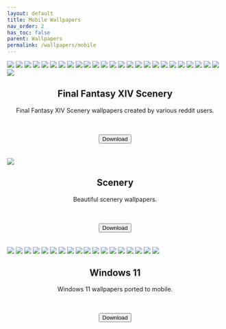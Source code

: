 ```yaml
---
layout: default
title: Mobile Wallpapers
nav_order: 2
has_toc: false
parent: Wallpapers
permalink: /wallpapers/mobile
---
```


<!-- 
{: .note }
> {: .opaque }
> 
>
> 
-->

<div id="card">
<div id="gallery">
<img src="https://the-back-room.info/assets/images/wallpapers/mobile/sfw/FFXIV Scenery/Aleport.png" />
<img src="https://the-back-room.info/assets/images/wallpapers/mobile/sfw/FFXIV Scenery/Amaurot.png" />
<img src="https://the-back-room.info/assets/images/wallpapers/mobile/sfw/FFXIV Scenery/Camp-Bronze-Lake.png" />
<img src="https://the-back-room.info/assets/images/wallpapers/mobile/sfw/FFXIV Scenery/Costa-del-Sol.png" />
<img src="https://the-back-room.info/assets/images/wallpapers/mobile/sfw/FFXIV Scenery/Dohn-Mheg.png" />
<img src="https://the-back-room.info/assets/images/wallpapers/mobile/sfw/FFXIV Scenery/Dravanian-Forelands.png" />
<img src="https://the-back-room.info/assets/images/wallpapers/mobile/sfw/FFXIV Scenery/Elpis-1.png" />
<img src="https://the-back-room.info/assets/images/wallpapers/mobile/sfw/FFXIV Scenery/Elpis-2.png" />
<img src="https://the-back-room.info/assets/images/wallpapers/mobile/sfw/FFXIV Scenery/Endwalker.png" />
<img src="https://the-back-room.info/assets/images/wallpapers/mobile/sfw/FFXIV Scenery/Lakeland.png" />
<img src="https://the-back-room.info/assets/images/wallpapers/mobile/sfw/FFXIV Scenery/Sagoli-Desert.png" />
<img src="https://the-back-room.info/assets/images/wallpapers/mobile/sfw/FFXIV Scenery/Thanolan.png" />
<img src="https://the-back-room.info/assets/images/wallpapers/mobile/sfw/FFXIV Scenery/Thavnair.png" />
<img src="https://the-back-room.info/assets/images/wallpapers/mobile/sfw/FFXIV Scenery/The-Aetherfont.png" />
<img src="https://the-back-room.info/assets/images/wallpapers/mobile/sfw/FFXIV Scenery/The-Azim-Steppe.png" />
<img src="https://the-back-room.info/assets/images/wallpapers/mobile/sfw/FFXIV Scenery/The-Black-Shroud.png" />
<img src="https://the-back-room.info/assets/images/wallpapers/mobile/sfw/FFXIV Scenery/The-Crystarium.png" />
<img src="https://the-back-room.info/assets/images/wallpapers/mobile/sfw/FFXIV Scenery/The-Fringes.png" />
<img src="https://the-back-room.info/assets/images/wallpapers/mobile/sfw/FFXIV Scenery/The-Lochs.png" />
<img src="https://the-back-room.info/assets/images/wallpapers/mobile/sfw/FFXIV Scenery/The-Omphalos.png" />
<img src="https://the-back-room.info/assets/images/wallpapers/mobile/sfw/FFXIV Scenery/Uldah.png" />
<img src="https://the-back-room.info/assets/images/wallpapers/mobile/sfw/FFXIV Scenery/Coerthas.png" />
<img src="https://the-back-room.info/assets/images/wallpapers/mobile/sfw/FFXIV Scenery/Il-Mheg.png" />
<img src="https://the-back-room.info/assets/images/wallpapers/mobile/sfw/FFXIV Scenery/Mare-Lamentorum.png" />
<img src="https://the-back-room.info/assets/images/wallpapers/mobile/sfw/FFXIV Scenery/Old-Sharlayan.png" />
<img src="https://the-back-room.info/assets/images/wallpapers/mobile/sfw/FFXIV Scenery/Raincatcher-Gully.png" />
</div>
<div id="container">
<h2 class="text-small" style="text-align:center">Final Fantasy XIV Scenery</h2>
<p class="text-small" style="text-align:center">Final Fantasy XIV Scenery wallpapers created by various reddit users.</p><br /><br />
<span class="fs-3">
<div align="center" class="text-small">
<a href="https://gitlab.com/the-back-room/Wallpapers/-/archive/main/Wallpapers-main.zip?path=mobile/SFW/FFXIV-Scenery" target="_blank">
<button type="button" name="button" class="btn">Download</button></a> 
</div>
</span>
<br />
</div>
</div>
<br />
<div id="card">
<div id="gallery">
<img src="https://the-back-room.info/assets/images/wallpapers/mobile/sfw/Scenery/Wallpaper (1).png" />
</div>
<div id="container">
<h2 class="text-small" style="text-align:center">Scenery</h2>
<p class="text-small" style="text-align:center">Beautiful scenery wallpapers.</p><br /><br />
<span class="fs-3">
<div align="center" class="text-small">
<a href="https://gitlab.com/the-back-room/Wallpapers/-/archive/main/Wallpapers-main.zip?path=mobile/SFW/Scenery" target="_blank">
<button type="button" name="button" class="btn">Download</button></a> 
</div>
</span>
<br />
</div>
</div>
<br />
<div id="card">
<div id="gallery">
<img src="https://the-back-room.info/assets/images/wallpapers/mobile/sfw/Windows 11/Windows 11 (1).png" />
<img src="https://the-back-room.info/assets/images/wallpapers/mobile/sfw/Windows 11/Windows 11 (2).png" />
<img src="https://the-back-room.info/assets/images/wallpapers/mobile/sfw/Windows 11/Windows 11 (3).png" />
<img src="https://the-back-room.info/assets/images/wallpapers/mobile/sfw/Windows 11/Windows 11 (4).png" />
<img src="https://the-back-room.info/assets/images/wallpapers/mobile/sfw/Windows 11/Windows 11 (5).png" />
<img src="https://the-back-room.info/assets/images/wallpapers/mobile/sfw/Windows 11/Windows 11 (6).png" />
<img src="https://the-back-room.info/assets/images/wallpapers/mobile/sfw/Windows 11/Windows 11 (7).png" />
<img src="https://the-back-room.info/assets/images/wallpapers/mobile/sfw/Windows 11/Windows 11 (8).png" />
<img src="https://the-back-room.info/assets/images/wallpapers/mobile/sfw/Windows 11/Windows 11 (9).png" />
<img src="https://the-back-room.info/assets/images/wallpapers/mobile/sfw/Windows 11/Windows 11 (10).png" />
<img src="https://the-back-room.info/assets/images/wallpapers/mobile/sfw/Windows 11/Windows 11 (11).png" />
<img src="https://the-back-room.info/assets/images/wallpapers/mobile/sfw/Windows 11/Windows 11 (12).png" />
<img src="https://the-back-room.info/assets/images/wallpapers/mobile/sfw/Windows 11/Windows 11 (13).png" />
<img src="https://the-back-room.info/assets/images/wallpapers/mobile/sfw/Windows 11/Windows 11 (14).png" />
<img src="https://the-back-room.info/assets/images/wallpapers/mobile/sfw/Windows 11/Windows 11 (15).png" />
<img src="https://the-back-room.info/assets/images/wallpapers/mobile/sfw/Windows 11/Windows 11 (16).png" />
<img src="https://the-back-room.info/assets/images/wallpapers/mobile/sfw/Windows 11/Windows 11 (17).png" />
<img src="https://the-back-room.info/assets/images/wallpapers/mobile/sfw/Windows 11/Windows 11 (18).png" />
</div>
<div id="container">
<h2 class="text-small" style="text-align:center">Windows 11</h2>
<p class="text-small" style="text-align:center">Windows 11 wallpapers ported to mobile.</p><br /><br />
<span class="fs-3">
<div align="center" class="text-small">
<a href="https://gitlab.com/the-back-room/Wallpapers/-/archive/main/Wallpapers-main.zip?path=mobile/SFW/Windows-11" target="_blank">
<button type="button" name="button" class="btn">Download</button></a> 
</div>
</span>
<br />
</div>
</div>